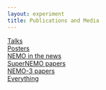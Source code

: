```yaml
---
layout: experiment
title: Publications and Media
---
```

<div id="beginning">
<a href="#talks">
<div class="square" style="background-color:#0;" id="talks_btn">
  <div class="content">
    <div class="table">
      <div class="table-cell" >
        Talks
      </div>
    </div>
  </div>
</div>
</a>

<a href="#posters">
<div class="square" style="background-color:#0;" id="poster_btn">
  <div class="content">
    <div class="table">
      <div class="table-cell">
        Posters
      </div>
    </div>
  </div>
</div>
</a>

<a href="#articles">
<div class="square" style="background-color:#0;" id="article_btn">
  <div class="content">
    <div class="table">
      <div class="table-cell">
        NEMO in the news
      </div>
    </div>
  </div>
</div>
</a>

<!-- 2nd row verticaly centered images in square columns -->
<a href="#papers">
<div class="square" style="background-color:#0;" id="paper_btn">
  <div class="content">
    <div class="table">
      <div class="table-cell">
        SuperNEMO papers
      </div>
    </div>
  </div>
</div>
</a>

<a href="#nemo3">
<div class="square" style="background-color:#0;" id="nemo3_btn">
  <div class="content">
    <div class="table">
      <div class="table-cell">
        NEMO-3 papers
      </div>
    </div>
  </div>
</div>
</a>
<a href="#talks">
<div class="square" style="background-color:#0;" id="all_btn">
  <div class="content">
    <div class="table">
      <div class="table-cell">
        Everything
      </div>
    </div>
  </div>
</div>
</a>
</div>


<div id="talks" style="display:none">
<h2>Conference talks</h2>

<p>NEMO collaborators present at conferences around the world. Catch up on our progress with this archive of slides.</p>
{% assign sorted_talks = (site.data.talks | sort:"Date") | reverse %}

{% for talk in sorted_talks %}
<p><a href="{{ talk.Pdf }}" target="_blank"> <strong>{{ talk.Title }}</strong></a><br/> presented by {% if talk.Email %}<a href="mailto:{{talk.Email}}?Subject=SuperNEMO%20presentation%20enquiry" target="_top">{% endif %} {{ talk.Author | replace: "'e", "é" }}{% if talk.Email %}</a>{% endif %} {% if talk.Conference %} at <a href="{{talk.ConferenceUrl}}" target="_blank">{{talk.Conference}}</a>{% if talk.City %}, {{talk.City}}{% endif %}{% endif %}, {{ talk.Date | date_to_long_string }}</p>
{% endfor %}
<a href="#beginning">Back to top</a>
</div>

<div id="posters" style="display:none">
<h2>Posters</h2>

<p>SuperNEMO and NEMO-3 posters presented at conferences and schools.</p>
{% assign sorted_posters = (site.data.posters | sort:"Date") | reverse %}

{% for poster in sorted_posters %}
<p><a href="{{ poster.Pdf }}" target="_blank"> <strong>{{ poster.Title }}</strong></a><br/> presented by {% if poster.Email1 %}<a href="mailto:{{poster.Email1}}?Subject=SuperNEMO%20poster%20enquiry" target="_top">{% endif %} {{ poster.Author }}{% if poster.Email1 %}</a>{% endif %} {% if poster.Conference %} at <a href="{{poster.ConferenceUrl}}" target="_blank">{{poster.Conference}}</a>{% endif %}, {{ poster.Date | date_to_long_string }}</p>
{% endfor %}
<a href="#beginning">Back to top</a>
</div>

<div id="articles" style="display:none">
  <h2>NEMO in the News</h2>
  <p>Find out what the world has to say about SuperNEMO and NEMO-3.</p>
  {% assign articles_by_date = (site.public_articles | sort:"date") | reverse %}
  <div class="container-fluid">
    {% for article in articles_by_date %}
    <div class="row">
      <div class='col-xs-2'>
        <a href="{{ article.remoteurl }}" target="_blank"> <img src="{{ article.thumbnail}}" class="img-thumbnail" ></a>
          </div>
      <div class='col-xs-10'>
        <p><a href="{{ article.remoteurl }}" target="_blank"> <strong>{{ article.title }}</strong></a>, from {{ article.media }}, {{ article.date | date_to_long_string }}<br/>
        <i>{{article.abstract}}</i>
        </p>
      </div>
    </div>
    {% endfor %}    <a href="#beginning">Back to top</a>
  </div>
</div>

<div id="papers" style="display:none">
<h2>SuperNEMO Papers</h2>
<p>Journal papers from the SuperNEMO experiment.</p>
{% assign pubs_by_date = (site.publications | sort:"date") | reverse %}
{% for pub in pubs_by_date %}
<p><a href="http://dx.doi.org/{{ pub.doi }}" target="_blank"> <strong>{{ pub.title }}</strong></a><br/> <i>{{ pub.journal }}</i> {% if pub.arxiv %}<a href="https://arxiv.org/abs/{{pub.arxiv}}" target="_blank">(arXiv {{pub.arxiv}})</a>{% endif %}, {{ pub.date | date_to_long_string }}
<a role="button" data-toggle="collapse" href="#{{pub.doi| slugify}}" aria-expanded="false" aria-controls="{{pub.doi| slugify}}">Abstract</a></p>
<div  class="collapse" id="{{pub.doi| slugify}}">
<div class="well" style="overflow:auto">
{% if pub.image_url %}
<img src="{{pub.image_url}}" style="float:right; height:20em" alt="Image from {{pub.title}}">
{% endif %}
<p>{{pub.abstract}}</p>
</div>
</div>
{% endfor %}
<a href="#beginning">Back to top</a>
</div>

<div id="nemo3" style="display:none">
<h2>NEMO-3 Papers</h2>

<p>Papers from SuperNEMO's predescessor, NEMO-3.</p>

{% assign n3pubs_by_date = (site.nemothreepubs  | sort:"date") | reverse %}
{% for pub in n3pubs_by_date %}
<p><a href="http://dx.doi.org/{{ pub.doi }}" target="_blank"> <strong>{{ pub.title }}</strong></a><br/> <i>{{ pub.journal }}</i> {% if pub.arxiv %}<a href="https://arxiv.org/abs/{{pub.arxiv}}" target="_blank">(arXiv {{pub.arxiv}})</a>{% endif %}, {{ pub.date | date_to_long_string }}
<a role="button" data-toggle="collapse" href="#{{pub.doi| slugify}}" aria-expanded="false" aria-controls="{{pub.doi| slugify}}">Abstract</a></p>
<div  class="collapse" id="{{pub.doi| slugify}}">
<div class="well" style="overflow:auto">
{% if pub.image_url %}
<img src="{{pub.image_url}}" style="float:right; height:20em" alt="Image from {{pub.title}}">
{% endif %}
<p>{{pub.abstract}}</p>
</div>
</div>
{% endfor %}
<a href="#beginning">Back to top</a>
</div>
